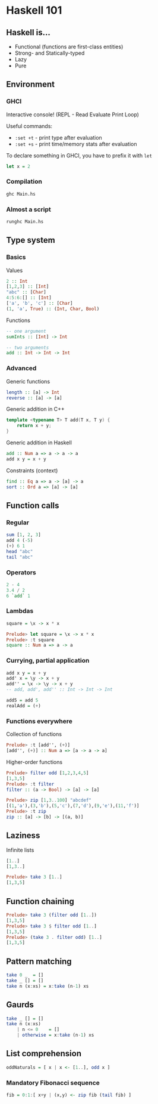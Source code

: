 # Haskell 101

## Haskell is...

* Functional (functions are first-class entities)
* Strong- and Statically-typed
* Lazy
* Pure

## Environment
### GHCI
Interactive console! (REPL - Read Evaluate Print Loop)

Useful commands:
* `:set +t` - print type after evaluation
* `:set +s` - print time/memory stats after evaluation

To declare something in GHCI, you have to prefix it with `let`
```haskell
let x = 2
```

### Compilation
```bash
ghc Main.hs
```

### Almost a script
```bash
runghc Main.hs
```

## Type system
### Basics
Values
```haskell
2 :: Int
[1,2,3] :: [Int]
"abc" :: [Char]
4:5:6:[] :: [Int]
['a', 'b', 'c'] :: [Char]
(1, 'a', True) :: (Int, Char, Bool)
```

Functions
```haskell
-- one argument
sumInts :: [Int] -> Int

-- two arguments
add :: Int -> Int -> Int
```

### Advanced
Generic functions
```haskell
length :: [a] -> Int
reverse :: [a] -> [a]
```

Generic addition in C++
```c++
template <typename T> T add(T x, T y) {
    return x + y;
}
```

Generic addition in Haskell
```haskell
add :: Num a => a -> a -> a
add x y = x + y
```

Constraints (context)
```haskell
find :: Eq a => a -> [a] -> a
sort :: Ord a => [a] -> [a]
```

## Function calls
### Regular
```haskell
sum [1, 2, 3]
add 4 (-5)
(+) 6 1
head "abc"
tail "abc"
```

### Operators
```haskell
2 - 4
3.4 / 2
6 `add` 1
```

### Lambdas
```haskell
square = \x -> x * x
```
```haskell
Prelude> let square = \x -> x * x
Prelude> :t square
square :: Num a => a -> a
```

### Currying, partial application
```haskell
add x y = x + y
add' x = \y -> x + y
add'' = \x -> \y -> x + y
-- add, add', add'' :: Int -> Int -> Int

add5 = add 5
realAdd = (+)
```

### Functions everywhere
Collection of functions
```haskell
Prelude> :t [add'', (+)]
[add'', (+)] :: Num a => [a -> a -> a]
```

Higher-order functions
```haskell
Prelude> filter odd [1,2,3,4,5]
[1,3,5]
Prelude> :t filter
filter :: (a -> Bool) -> [a] -> [a]
```

```haskell
Prelude> zip [1,3..100] "abcdef"
[(1,'a'),(3,'b'),(5,'c'),(7,'d'),(9,'e'),(11,'f')]
Prelude> :t zip
zip :: [a] -> [b] -> [(a, b)]
```
## Laziness
Infinite lists
```haskell
[1..]
[1,3..]
```
```haskell
Prelude> take 3 [1..]
[1,3,5]
```

## Function chaining
```haskell
Prelude> take 3 (filter odd [1..])
[1,3,5]
Prelude> take 3 $ filter odd [1..]
[1,3,5]
Prelude> (take 3 . filter odd) [1..]
[1,3,5]
```

## Pattern matching
```haskell
take 0 _  = []
take _ [] = []
take n (x:xs) = x:take (n-1) xs
```

## Gaurds
```haskell
take _ [] = []
take n (x:xs)
    | n <= 0    = []
    | otherwise = x:take (n-1) xs
```

## List comprehension
```haskell
oddNaturals = [ x | x <- [1..], odd x ]

```

### Mandatory Fibonacci sequence
```haskell
fib = 0:1:[ x+y | (x,y) <- zip fib (tail fib) ]
```
